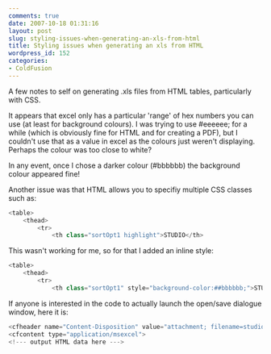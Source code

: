 ```yaml
---
comments: true
date: 2007-10-18 01:31:16
layout: post
slug: styling-issues-when-generating-an-xls-from-html
title: Styling issues when generating an xls from HTML
wordpress_id: 152
categories:
- ColdFusion
---
```


A few notes to self on generating .xls files from HTML tables, particularly with CSS.

It appears that excel only has a particular 'range' of hex numbers you can use (at least for background colours). I was trying to use #eeeeee; for a while (which is obviously fine for HTML and for creating a PDF), but I couldn't use that as a value in excel as the colours just weren't displaying. Perhaps the colour was too close to white?

In any event, once I chose a darker colour (#bbbbbb) the background colour appeared fine!

Another issue was that HTML allows you to specifiy multiple CSS classes such as:

``` javascript
<table>
	<thead>
		<tr>
			<th class="sortOpt1 highlight">STUDIO</th>
```

This wasn't working for me, so for that <th> I added an inline style:

``` javascript
<table>
	<thead>
		<tr>
			<th class="sortOpt1" style="background-color:##bbbbbb;">STUDIO</th>
```

If anyone is interested in the code to actually launch the open/save dialogue window, here it is:

``` javascript
<cfheader name="Content-Disposition" value="attachment; filename=studioDailyReport_#dateFormat(now(), 'yyyymmdd')#.xls">
<cfcontent type="application/msexcel">
<!--- output HTML data here --->
```
